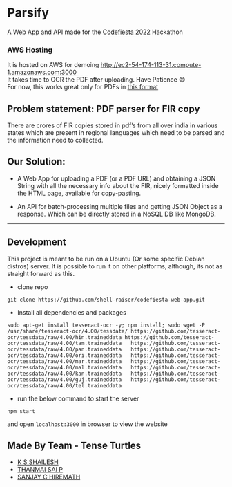 # Parsify
A Web App and API made for the [Codefiesta 2022](https://unstop.com/hackathon/codefiesta-sir-m-visvesvaraya-institute-of-technology-smvit-bengaluru-364352) Hackathon

### AWS Hosting 
It is hosted on AWS for demoing http://ec2-54-174-113-31.compute-1.amazonaws.com:3000 <br>
It takes time to OCR the PDF after uploading. Have Patience 😄 <br>
For now, this works great only for PDFs in [this format](https://firhtml.s3-us-west-2.amazonaws.com/d5ffa24cc24c635c2105d05f31f03ecd)

## Problem statement: PDF parser for FIR copy
There are crores of FIR copies stored in pdf’s from all over india in various states which are present in regional languages which need to be parsed and the information need to collected.


## Our Solution:
* A Web App for uploading a PDF (or a PDF URL) and obtaining a JSON String with all the necessary info about the FIR, nicely formatted inside the HTML page, available for copy-pasting.

* An API for batch-processing multiple files and getting JSON Object as a response. Which can be directly stored in a NoSQL DB like MongoDB.


---

## Development
This project is meant to be run on a Ubuntu (Or some specific Debian distros) server. It is possible to run it on other platforms, although, its not as straight forward as this.
<br>
- clone repo <br>
```
git clone https://github.com/shell-raiser/codefiesta-web-app.git
```

- Install all dependencies and packages
```
sudo apt-get install tesseract-ocr -y; npm install; sudo wget -P /usr/share/tesseract-ocr/4.00/tessdata/ https://github.com/tesseract-ocr/tessdata/raw/4.00/hin.traineddata https://github.com/tesseract-ocr/tessdata/raw/4.00/tam.traineddata   https://github.com/tesseract-ocr/tessdata/raw/4.00/pan.traineddata   https://github.com/tesseract-ocr/tessdata/raw/4.00/ori.traineddata   https://github.com/tesseract-ocr/tessdata/raw/4.00/mar.traineddata   https://github.com/tesseract-ocr/tessdata/raw/4.00/mal.traineddata   https://github.com/tesseract-ocr/tessdata/raw/4.00/kan.traineddata   https://github.com/tesseract-ocr/tessdata/raw/4.00/guj.traineddata   https://github.com/tesseract-ocr/tessdata/raw/4.00/tel.traineddata
```

- run the below command to start the server
```
npm start
```
and open ```localhost:3000``` in browser to view the website

## Made By Team - Tense Turtles
* [K S SHAILESH](https://github.com/shell-raiser)
* [THANMAI SAI P](https://github.com/thanmaisai)
* [SANJAY C HIREMATH](https://github.com/beast-sanjay)
